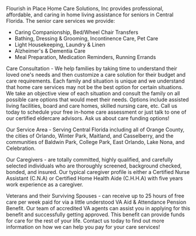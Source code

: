 Flourish in Place Home Care Solutions, Inc provides professional, affordable, and caring in home living assistance for seniors in Central Florida. The senior care services we provide:

* Caring Companionship, Bed/Wheel Chair Transfers
* Bathing, Dressing & Grooming, Incontinence Care, Pet Care
* Light Housekeeping, Laundry & Linen
* Alzheimer's & Dementia Care
* Meal Preparation, Medication Reminders, Running Errands
 
Care Consultation - We help families by taking time to understand their loved one's needs and then customize a care solution for their budget and care requirements. Each family and situation is unique and we understand that home care services may not be the best option for certain situations. We take an objective view of each situation and consult the family on all possible care options that would meet their needs. Options include assisted living facilities, board and care homes, skilled nursing care, etc. Call us today to schedule your free in-home care assessment or just talk to one of our certified eldercare advisors. Ask us about care funding options!

Our Service Area - Serving Central Florida including all of Orange County, the cities of Orlando, Winter Park, Maitland, and Casselberry, and the communities of Baldwin Park, College Park, East Orlando, Lake Nona, and Celebration.

Our Caregivers - are totally committed, highly qualified, and carefully selected individuals who are thoroughly screened, background checked, bonded, and insured. Our typical caregiver profile is either a Certified Nurse Assistant (C.N.A) or Certified Home Health Aide (C.H.H.A) with five years work experience as a caregiver.

Veterans and their Surviving Spouses - can receive up to 25 hours of free care per week paid for via a little understood VA Aid & Attendance Pension Benefit. Our team of accredited VA agents can assist you in applying for this benefit and successfully getting approved. This benefit can provide funds for care for the rest of your life. Contact us today to find out more information on how we can help you pay for your care services!
